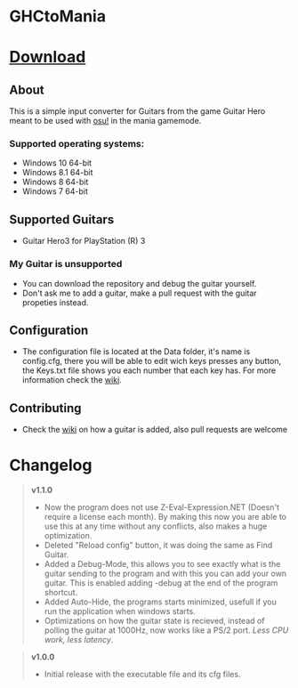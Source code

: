 # GHCtoMania
# [Download](https://github.com/EXtremeExploit/GHCtoMania/releases/download/1.1/GHCtoMania.zip)
## About
This is a simple input converter for Guitars from the game Guitar Hero meant to be used with [osu!](https://osu.ppy.sh) in the mania gamemode.

### Supported operating systems:
- Windows 10 64-bit
- Windows 8.1 64-bit
- Windows 8 64-bit
- Windows 7 64-bit

## Supported Guitars
- Guitar Hero3 for PlayStation (R) 3

### My Guitar is unsupported
 * You can download the repository and debug the guitar yourself.
 * Don't ask me to add a guitar, make a pull request with the guitar propeties instead.


## Configuration
* The configuration file is located at the Data folder, it's name is config.cfg, there you will be able to edit wich keys presses any button, the Keys.txt file shows you each number that each key has. For more information check the [wiki](https://github.com/EXtremeExploit/GHCtoMania/wiki/Config_File).

## Contributing
- Check the [wiki](https://github.com/EXtremeExploit/GHCtoMania/wiki/Adding_guitar) on how a guitar is added, also pull requests are welcome

# Changelog
> **v1.1.0**
> * Now the program does not use Z-Eval-Expression.NET (Doesn't require a license each month). By making this now you are able to use this at any time without any conflicts, also makes a huge optimization.
> * Deleted "Reload config" button, it was doing the same as Find Guitar.
> * Added a Debug-Mode, this allows you to see exactly what is the guitar sending to the program and with this you can add your own guitar. This is enabled adding -debug at the end of the program shortcut.
> * Added Auto-Hide, the programs starts minimized, usefull if you run the application when windows starts.
> * Optimizations on how the guitar state is recieved, instead of polling the guitar at 1000Hz, now works like a PS/2 port. *Less CPU work, less latency*.

> **v1.0.0**
> * Initial release with the executable file and its cfg files.